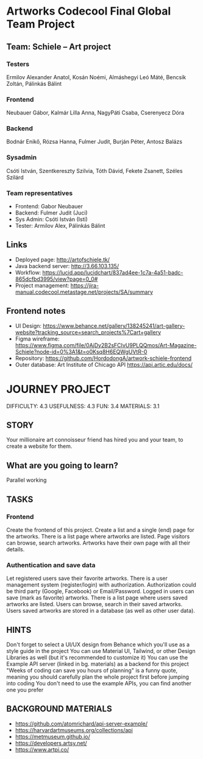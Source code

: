 # Artworks Codecool Final Global Team Project
## Team: Schiele – Art project
### Testers
Ermilov Alexander Anatol, 
Kosán Noémi, 
Almáshegyi Leó Máté, 
Bencsik Zoltán, 
Pálinkás Bálint
### Frontend
Neubauer Gábor, 
Kalmár Lilla Anna, 
NagyPáti Csaba, 
Cserenyecz Dóra
### Backend
Bodnár Enikő, 
Rózsa Hanna, 
Fulmer Judit, 
Burján Péter, 
Antosz Balázs
### Sysadmin
Csóti István, 
Szentkereszty Szilvia, 
Tóth Dávid, 
Fekete Zsanett, 
Széles Szilárd

### Team representatives	
* Frontend: Gabor Neubauer
* Backend: Fulmer Judit (Juci)
* Sys Admin: Csóti István (Isti)
* Tester: Armilov Alex, Pálinkás Bálint

## Links
* Deployed page: http://artofschiele.tk/
* Java backend server: http://3.66.103.135/
* Workflow: https://lucid.app/lucidchart/837ad4ee-1c7a-4a51-badc-865dcfbd3995/view?page=0_0#
* Project management: https://jira-manual.codecool.metastage.net/projects/SA/summary

## Frontend notes
* UI Design: https://www.behance.net/gallery/138245241/art-gallery-website?tracking_source=search_projects%7Cart+gallery
* Figma wireframe: https://www.figma.com/file/0AjDy2B2sFCIvU9PLQQmos/Art-Magazine-Schiele?node-id=0%3A1&t=o0Ksq8H6EQWgUVtR-0
* Repository: https://github.com/HordodongA/artwork-schiele-frontend
* Outer database: Art Institute of Chicago API https://api.artic.edu/docs/


# JOURNEY PROJECT
DIFFICULTY: 4.3
USEFULNESS: 4.3
FUN: 3.4
MATERIALS: 3.1

## STORY
Your millionaire art connoisseur friend has hired you and your team, to create a website for them.

## What are you going to learn?
Parallel working

## TASKS
### Frontend
Create the frontend of this project. Create a list and a single (end) page for the artworks.
There is a list page where artworks are listed.
Page visitors can browse, search artworks.
Artworks have their own page with all their details.
### Authentication and save data
Let registered users save their favorite artworks.
There is a user management system (register/login) with authorization. Authorization could be third party (Google, Facebook) or Email/Password.
Logged in users can save (mark as favorite) artworks.
There is a list page where users saved artworks are listed.
Users can browse, search in their saved artworks. Users saved artworks are stored in a database (as well as other user data).

## HINTS
Don't forget to select a UI/UX design from Behance which you'll use as a style guide in the project
You can use Material UI, Tailwind, or other Design Libraries as well (but it's recommended to customize it)
You can use the Example API server (linked in bg. materials) as a backend for this project
"Weeks of coding can save you hours of planning" is a funny quote, meaning you should carefully plan the whole project first before jumping into coding
You don't need to use the example APIs, you can find another one you prefer

## BACKGROUND MATERIALS
* https://github.com/atomrichard/api-server-example/
* https://harvardartmuseums.org/collections/api
* https://metmuseum.github.io/
* https://developers.artsy.net/
* https://www.artpi.co/